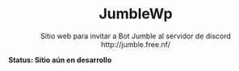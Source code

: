 <h1 align="center"> JumbleWp </h1>
<p align="center">Sitio web para invitar a Bot Jumble al servidor de discord <br>
http://jumble.free.nf/ </p>

<strong align="center"> Status: Sitio aún en desarrollo </strong>
